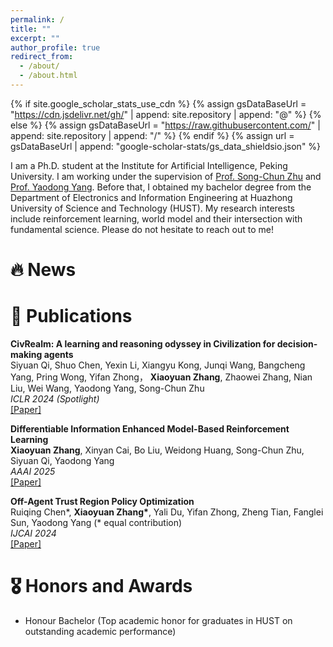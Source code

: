 ```yaml
---
permalink: /
title: ""
excerpt: ""
author_profile: true
redirect_from: 
  - /about/
  - /about.html
---
```


{% if site.google_scholar_stats_use_cdn %}
{% assign gsDataBaseUrl = "https://cdn.jsdelivr.net/gh/" | append: site.repository | append: "@" %}
{% else %}
{% assign gsDataBaseUrl = "https://raw.githubusercontent.com/" | append: site.repository | append: "/" %}
{% endif %}
{% assign url = gsDataBaseUrl | append: "google-scholar-stats/gs_data_shieldsio.json" %}

<span class='anchor' id='about-me'></span>

I am a Ph.D. student at the Institute for Artificial Intelligence, Peking University. I am working under the supervision of <a href='https://zhusongchun.net/'>Prof. Song-Chun Zhu</a> and <a href='https://www.yangyaodong.com/'>Prof. Yaodong Yang</a>. Before that, I obtained my bachelor degree from the Department of Electronics and Information Engineering at Huazhong University of Science and Technology (HUST). My research interests include reinforcement learning, world model and their intersection with fundamental science. Please do not hesitate to reach out to me!

# 🔥 News

# 📝 Publications 
<p>
<strong>CivRealm: A learning and reasoning odyssey in Civilization for decision-making agents</strong><br>
Siyuan Qi, Shuo Chen, Yexin Li, Xiangyu Kong, Junqi Wang, Bangcheng Yang, Pring Wong, Yifan Zhong， <strong>Xiaoyuan Zhang</strong>, Zhaowei Zhang, Nian Liu, Wei Wang, Yaodong Yang, Song-Chun Zhu <br>
<em>ICLR 2024 (Spotlight)</em><br>
<a href="https://arxiv.org/pdf/2401.10568">[Paper]</a>
</p>

<p>
<strong>Differentiable Information Enhanced Model-Based Reinforcement Learning</strong><br>
<strong>Xiaoyuan Zhang</strong>, Xinyan Cai, Bo Liu, Weidong Huang, Song-Chun Zhu, Siyuan Qi, Yaodong Yang<br>
<em>AAAI 2025</em><br>
<a href="https://arxiv.org/abs/2503.01178">[Paper]</a>
</p>

<p>
<strong>Off-Agent Trust Region Policy Optimization</strong><br>
Ruiqing Chen*, <strong>Xiaoyuan Zhang*</strong>, Yali Du, Yifan Zhong, Zheng Tian, Fanglei Sun, Yaodong Yang (* equal contribution)<br>
<em>IJCAI 2024</em><br>
<a href="https://kclpure.kcl.ac.uk/ws/portalfiles/portal/275562544/IJCAI_24_Formatting_Instructions_2_1_.pdf">[Paper]</a>
</p>

# 🎖 Honors and Awards
- Honour Bachelor (Top academic honor for graduates in HUST on outstanding academic performance)
